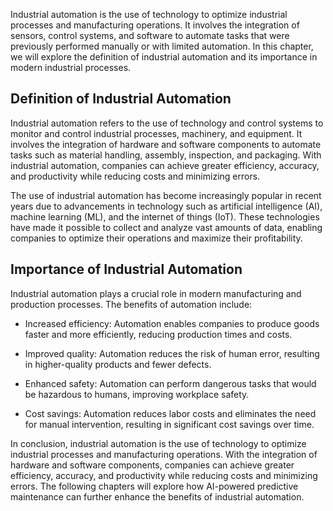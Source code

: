 
Industrial automation is the use of technology to optimize industrial processes and manufacturing operations. It involves the integration of sensors, control systems, and software to automate tasks that were previously performed manually or with limited automation. In this chapter, we will explore the definition of industrial automation and its importance in modern industrial processes.

Definition of Industrial Automation
-----------------------------------

Industrial automation refers to the use of technology and control systems to monitor and control industrial processes, machinery, and equipment. It involves the integration of hardware and software components to automate tasks such as material handling, assembly, inspection, and packaging. With industrial automation, companies can achieve greater efficiency, accuracy, and productivity while reducing costs and minimizing errors.

The use of industrial automation has become increasingly popular in recent years due to advancements in technology such as artificial intelligence (AI), machine learning (ML), and the internet of things (IoT). These technologies have made it possible to collect and analyze vast amounts of data, enabling companies to optimize their operations and maximize their profitability.

Importance of Industrial Automation
-----------------------------------

Industrial automation plays a crucial role in modern manufacturing and production processes. The benefits of automation include:

* Increased efficiency: Automation enables companies to produce goods faster and more efficiently, reducing production times and costs.

* Improved quality: Automation reduces the risk of human error, resulting in higher-quality products and fewer defects.

* Enhanced safety: Automation can perform dangerous tasks that would be hazardous to humans, improving workplace safety.

* Cost savings: Automation reduces labor costs and eliminates the need for manual intervention, resulting in significant cost savings over time.

In conclusion, industrial automation is the use of technology to optimize industrial processes and manufacturing operations. With the integration of hardware and software components, companies can achieve greater efficiency, accuracy, and productivity while reducing costs and minimizing errors. The following chapters will explore how AI-powered predictive maintenance can further enhance the benefits of industrial automation.

